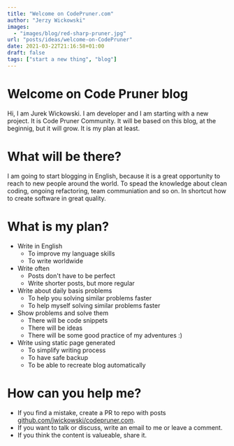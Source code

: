```yaml
---
title: "Welcome on CodePruner.com"
author: "Jerzy Wickowski"
images:
  - "images/blog/red-sharp-pruner.jpg"
url: "posts/ideas/welcome-on-CodePruner"
date: 2021-03-22T21:16:58+01:00
draft: false
tags: ["start a new thing", "blog"]
---
```


# Welcome on Code Pruner blog
Hi, I am Jurek Wickowski. I am developer and I am starting with a new project. It is Code Pruner Community. It will be based on this blog, at the beginnig, but it will grow. It is my plan at least.

# What will be there?
I am going to start blogging in English, because it is a great opportunity to reach to new people around the world. To spead the knowledge about clean coding, ongoing refactoring, team communiation and so on. In shortcut how to create software in great quality.

# What is my plan?
* Write in English
  * To improve my language skills
  * To write worldwide
* Write often
  * Posts don't have to be perfect
  * Write shorter posts, but more regular
* Write about daily basis problems 
  * To help you solving similar problems faster
  * To help myself solving similar problems faster
* Show problems and solve them
  * There will be code snippets
  * There will be ideas
  * There will be some good practice of my adventures :)
* Write using static page generated
  * To simplify writing process
  * To have safe backup
  * To be able to recreate blog automatically

# How can you help me?
* If you find a mistake, create a PR to repo with posts [github.com/jwickowski/codepruner.com](https://github.com/jwickowski/codepruner.com).
* If you want to talk or discuss, write an email to me or leave a comment.
* If you think the content is valueable, share it.
